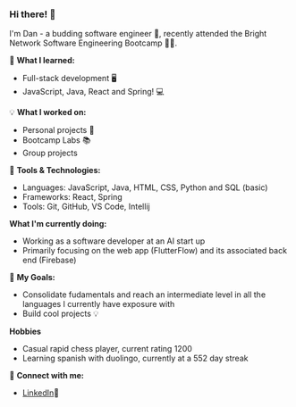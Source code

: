 ### Hi there! 👋

I'm Dan - a budding software engineer 🚀, recently attended the Bright Network Software Engineering Bootcamp 🧑‍💻.

🌱 **What I learned:**
- Full-stack development 🖥️
- JavaScript, Java, React and Spring! 💻

💡 **What I worked on:**
- Personal projects 🎨
- Bootcamp Labs 📚
- Group projects

🔧 **Tools & Technologies:**
- Languages: JavaScript, Java, HTML, CSS, Python and SQL (basic)
- Frameworks: React, Spring
- Tools: Git, GitHub, VS Code, Intellij

**What I'm currently doing:**
- Working as a software developer at an AI start up
- Primarily focusing on the web app (FlutterFlow) and its associated back end (Firebase)

🌟 **My Goals:**
- Consolidate fudamentals and reach an intermediate level in all the languages I currently have exposure with
- Build cool projects 💡

**Hobbies**
- Casual rapid chess player, current rating 1200
- Learning spanish with duolingo, currently at a 552 day streak

💬 **Connect with me:**
- [LinkedIn](https://uk.linkedin.com/in/danash-mahmood)💼
